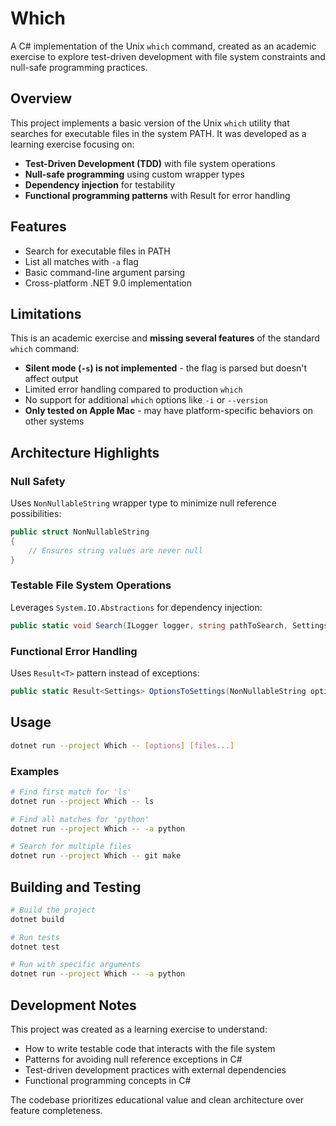 # Which

A C# implementation of the Unix `which` command, created as an academic exercise to explore test-driven development with file system constraints and null-safe programming practices.

## Overview

This project implements a basic version of the Unix `which` utility that searches for executable files in the system PATH. It was developed as a learning exercise focusing on:

- **Test-Driven Development (TDD)** with file system operations
- **Null-safe programming** using custom wrapper types
- **Dependency injection** for testability
- **Functional programming patterns** with Result<T> for error handling

## Features

- Search for executable files in PATH
- List all matches with `-a` flag
- Basic command-line argument parsing
- Cross-platform .NET 9.0 implementation

## Limitations

This is an academic exercise and **missing several features** of the standard `which` command:

- **Silent mode (`-s`) is not implemented** - the flag is parsed but doesn't affect output
- Limited error handling compared to production `which`
- No support for additional `which` options like `-i` or `--version`
- **Only tested on Apple Mac** - may have platform-specific behaviors on other systems

## Architecture Highlights

### Null Safety
Uses `NonNullableString` wrapper type to minimize null reference possibilities:
```csharp
public struct NonNullableString
{
    // Ensures string values are never null
}
```

### Testable File System Operations
Leverages `System.IO.Abstractions` for dependency injection:
```csharp
public static void Search(ILogger logger, string pathToSearch, Settings settings, IFileSystem fileSystem)
```

### Functional Error Handling
Uses `Result<T>` pattern instead of exceptions:
```csharp
public static Result<Settings> OptionsToSettings(NonNullableString options, ImmutableArray<NonNullableString> files)
```

## Usage

```bash
dotnet run --project Which -- [options] [files...]
```

### Examples
```bash
# Find first match for 'ls'
dotnet run --project Which -- ls

# Find all matches for 'python'
dotnet run --project Which -- -a python

# Search for multiple files
dotnet run --project Which -- git make
```

## Building and Testing

```bash
# Build the project
dotnet build

# Run tests
dotnet test

# Run with specific arguments
dotnet run --project Which -- -a python
```

## Development Notes

This project was created as a learning exercise to understand:
- How to write testable code that interacts with the file system
- Patterns for avoiding null reference exceptions in C#
- Test-driven development practices with external dependencies
- Functional programming concepts in C#

The codebase prioritizes educational value and clean architecture over feature completeness.